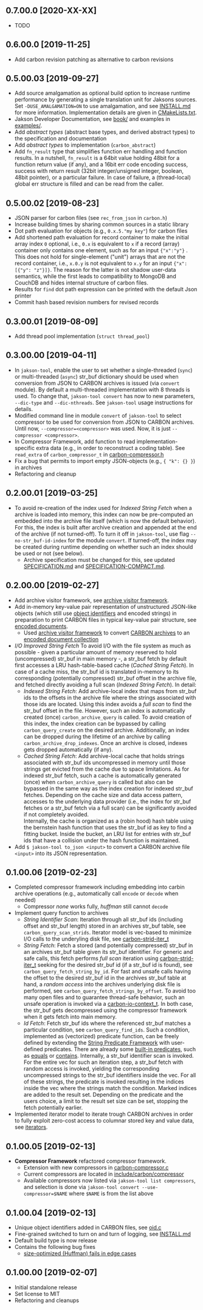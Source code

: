 ## 0.7.00.0 [2020-XX-XX]
- TODO

## 0.6.00.0 [2019-11-25]
- Add carbon revision patching as alternative to carbon revisions

## 0.5.00.03 [2019-09-27]
- Add source amalgamation as optional build option to increase runtime performance by generating a single translation 
  unit for Jaksons sources. Set `-DUSE_AMALGAMATION=ON` to use amalgamation, and see [INSTALL.md](INSTALL.md) for more
  information. Implementation details are given in [CMakeLists.txt](CMakeLists.txt).
- Jakson Developer Documentation, see [book/](book/README.md) and examples in [examples/](examples).
- Add *abstract types* (abstract base types, and derived abstract types) to the specification and documentation
- Add *abstract types* to implementation (`carbon_abstract`)
- Add `fn_result` type that simplifies function err handling and function results. In a nutshell, `fn_result`
  is a 64bit value holding 48bit for a function return value (if any), and a 16bit err code encoding success,
  success with return result (32bit integer/unsigned integer, boolean, 48bit pointer), or a particular failure. In
  case of failure, a (thread-local) global err structure is filled and can be read from the caller.  

## 0.5.00.02 [2019-08-23]
- JSON parser for carbon files (see `rec_from_json` in `carbon.h`)
- Increase building times by sharing common sources in a static library
- Dot path evaluation for objects (e.g., `0.x.5."my key"`) for carbon files
- Add shortened path evaluation for record container to make the initial array index `0` optional, i.e., `0.x` is 
  equivalent to `x` if a record (array) container only contains one element, such as for an input `{"x":"y"}` . This 
  does not hold for single-element ("unit") arrays that are not the record container, i.e., `x.0.y` is not equivalent 
  to `x.y` for an input `{"x": [{"y": "z"}]}`. The reason for the latter is not shadow user-data semantics, while the 
  first leads to compatibility to MongoDB and CouchDB and hides internal structure of carbon files.   
- Results for `find` dot path expression can be printed with the default Json printer 
- Commit hash based revision numbers for revised records

## 0.3.00.01 [2019-08-09]
- Add thread pool implementation (`struct thread_pool`)

## 0.3.00.00 [2019-04-11]
- In `jakson-tool`, enable the user to set whether a single-threaded (`sync`) or multi-threaded (`async`) str_buf 
  dictionary should be used when conversion from JSON to CARBON archives is issued (via `convert` module). By
  default a multi-threaded implementation with 8 threads is used. To change that, `jakson-tool convert` has
  now to new parameters, `--dic-type` and `--dic-nthreads`. See `jakson-tool` usage instructions for details.
- Modified command line in module `convert` of `jakson-tool` to select compressor to be used for conversion 
  from JSON to CARBON archives. Until now, `--compressor=<compressor>` was used. Now, it is just 
  `--compressor <compressor>`.
- In Compressor Framework, add function to read implementation-specific extra data (e.g., in order to reconstruct
  a coding table). See `read_extra` of `carbon_compressor_t` in [carbon-compressor.h](include/carbon/compressor/compressor.h)  
- Fix a bug that permits to import empty JSON-objects (e.g., `{ "k": {} }`) in archives 
- Refactoring and cleanup

## 0.2.00.01 [2019-03-25]
- To avoid re-creation of the index used for *Indexed String Fetch* when a archive is loaded into memory, 
  this index can now be pre-computed an embedded into the archive file itself (which is now the default behavior). 
  For this, the index is built after archive creation and appended at the end of the archive (if not turned-off). 
  To turn it off in `jakson-tool`, use flag `--no-str_buf-id-index` for the module `convert`. If turned-off, the 
  index may be created during runtime depending on whether such an index should be used or not (see below).
  - Archive specification must be changed for this, see updated [SPECIFICATION.md](SPECIFICATION.md) and 
    [SPECIFICATION-COMPACT.md](SPECIFICATION_COMPACT.md).

## 0.2.00.00 [2019-02-27]
- Add archive visitor framework, see [archive visitor framework](include/carbon/archive/archive_visitor.h).
- Add in-memory key-value pair representation of unstructured JSON-like objects 
  (which still use [object identifiers](include/carbon/oid/oid.h) and encoded strings) in preparation to 
  print CARBON files in typical key-value pair structure, see [encoded documents](include/carbon/json/encoded_doc.h).
    - Used [archive visitor framework](include/carbon/archive/archive_visitor.h) to convert 
      [CARBON archives](include/carbon/archive/archive.h) to an
      [encoded document collection](include/carbon/json/encoded_doc.h)
- *I/O Improved String Fetch* To avoid I/O with the file system as much as possible - given a particular
  amount of memory reserved to hold (uncompressed) str_buf in main memory -, a str_buf fetch by default
  first accesses a LRU hash-table-based cache (*Cached String Fetch*). In case of a cache miss, the str_buf id is translated in-memory to
  its corresponding (potentially compressed) str_buf offset in the archive file, and fetched directly avoiding
  a full scan (*Indexed String Fetch*). In detail:
    - *Indexed String Fetch*: Add archive-local index that maps from str_buf ids to the offsets in the archive file where 
       the strings associated with those ids are located. Using this index avoids a *full scan* to find the str_buf offset
       in the file. However, such an index is automatically created (once) `carbon_archive_query` is called. To
       avoid creation of this index, the index creation can be bypassed by calling `carbon_query_create` on the
       desired archive. Additionally, an index can be dropped during the lifetime of an archive by 
       calling `carbon_archive_drop_indexes`. Once an archive is closed, indexes gets dropped automatically (if any).
    - *Cached String Fetch*: Add archive-local cache that holds strings associated with str_buf ids uncompressed
       in memory until those strings get evicted from the cache due to space limitations. As for indexed str_buf
       fetch, such a cache is automatically generated (once) when `carbon_archive_query` is called but also
       can be bypassed in the same way as the index creation for indexed str_buf fetches. Depending on the
       cache size and data access pattern, accesses to the underlying data provider (i.e., the index for str_buf 
       fetches or a str_buf fetch via a full scan) can be significantly avoided if not completely avoided.  
       Internally, the cache is organized as a (robin hood) hash table using the bernstein hash function that
       uses the str_buf id as key to find a fitting bucket. Inside the bucket, an LRU list for entries
       with str_buf ids that have a collision under the hash function is maintained.
- Add `$ jakson-tool to_json <input>` to convert a CARBON archive file `<input>` into its JSON representation.  

## 0.1.00.06 [2019-02-23]
- Completed compressor framework including embedding into carbin archive operations 
  (e.g., automatically call <code>encode</code> or <code>decode</code> when needed)
    - Compressor _none_ works fully, _huffman_ still cannot <code>decode</code>
- Implement query function to archives
    - *String Identifier Scan*: Iteration through all str_buf ids (including offset and str_buf length) 
      stored in an archives str_buf table, see <code>carbon_query_scan_strids</code>. Iterator model 
      is vec-based to minimize I/O calls to the underyling disk file, 
      see [carbon-strid-iter_t](include/carbon/archive/strid-iter.h)
    - *String Fetch*: Fetch a stored (and potentially compressed) str_buf in an archives str_buf 
      table given its str_buf identifier. For generic and safe calls, this fetch performs *full scan*
      iteration using [carbon-strid-iter_t](include/carbon/archive/strid-iter.h) seeking for the desired
      str_buf id (if a str_buf id is found), see <code>carbon_query_fetch_string_by_id</code>. 
      For fast and unsafe calls having the offset to the desired str_buf id in the archives str_buf table 
      at hand, a _random access_ into the archives underlying disk file is performed, see
      <code>carbon_query_fetch_strings_by_offset</code>. To avoid too many open files and to guarantee 
      thread-safe behavior, such an unsafe operation is invoked via a 
      [carbon-io-context_t](include/carbon/archive/io_context.h). In both case, the str_buf
      gets decompressed using the compressor framework when it gets fetch into main memory.
  - *Id Fetch*: Fetch str_buf ids where the referenced str_buf matches a particular condition,
      see <code>carbon_query_find_ids</code>. Such a condition, implemented as (vectorized) predicate 
      function, can be freely defined by extending the [String Predicate Framework](include/carbon/archive/str_buf-pred.h) with
      user-defined predicates. There are already some [built-in predicates](include/carbon/str_buf-pred),
      such as [equals](include/carbon/str_buf-pred/carbon-str_buf-pred-equals.h) or 
      [contains](include/carbon/str_buf-pred/carbon-str_buf-pred-contains.h). Internally, a str_buf
      identifier scan is invoked. For the entire vec for such an iteration step, a str_buf
      fetch with random access is invoked, yielding the corresponding uncompressed strings to the
      str_buf identifiers inside the vec. For all of these strings, the predicate is invoked
      resulting in the indices inside the vec where the strings match the condition. Marked
      indices are added to the result set. Depending on the predicate and the users choice, a limit
      to the result set size can be set, stopping the fetch potentially earlier.
- Implemented iterator model to iterate trough CARBON archives in order to fully exploit zero-cost access
  to columnar stored key and value data, see [iterators](include/carbon/archive/archive_iter.h). 

## 0.1.00.05 [2019-02-13]
- **Compressor Framework** refactored compressor framework. 
    - Extension with new compressors in [carbon-compressor.c](src/carbon/compressor/compressor.c)
    - Current compressors are located in [include/carbon/compressor](include/carbon/compressor)
    - Available compressors now listed via `jakson-tool list compressors`,
      and selection is done via `jakson-tool convert --use-compressor=$NAME` where 
      `$NAME` is from the list above 

## 0.1.00.04 [2019-02-13]
- Unique object identifiers added in CARBON files, see [oid.c](src/carbon/oid/oid.c)
- Fine-grained switched to turn on and turn of logging, see [INSTALL.md](INSTALL.md)
- Default build type is now release
- Contains the following bug fixes 
    - [size-optimized (Huffman) fails in edge cases](https://github.com/jaksonlabs/jakson/issues/1)

## 0.1.00.00 [2019-02-07]

- Initial standalone release
- Set license to MIT
- Refactoring and cleanups
